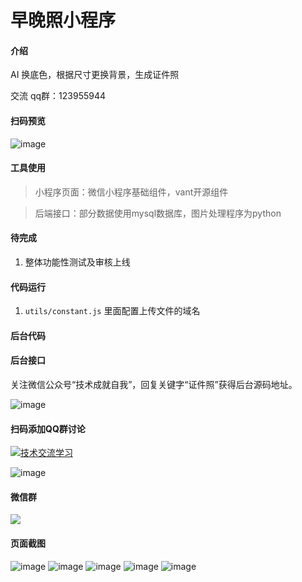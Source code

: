 # 早晚照小程序



#### 介绍
AI 换底色，根据尺寸更换背景，生成证件照


交流 qq群：123955944


#### 扫码预览

![image](screenshot/zaowanzhao.jpg)

#### 工具使用

> 小程序页面：微信小程序基础组件，vant开源组件

> 后端接口：部分数据使用mysql数据库，图片处理程序为python

#### 待完成

1. 整体功能性测试及审核上线

#### 代码运行

1. `utils/constant.js` 里面配置上传文件的域名

#### 后台代码

#### 后台接口

  关注微信公众号“技术成就自我”，回复关键字“证件照”获得后台源码地址。
  
  ![image](screenshot/gh_873e5d0303d9.jpg)

#### 扫码添加QQ群讨论

<a target="_blank" href="https://qm.qq.com/cgi-bin/qm/qr?k=oH2Uv8YJ5URz81DsRK-cZ-BpONQM6BRg&jump_from=webapi"><img border="0" src="http://pub.idqqimg.com/wpa/images/group.png" alt="技术交流学习" title="技术交流学习"></a>

![image](screenshot/3.png)

#### 微信群

![](screenshot/4.png)

#### 页面截图

![image](screenshot/5.png)
![image](screenshot/6.png)
![image](screenshot/7.png)
![image](screenshot/8.png)
![image](screenshot/9.png)